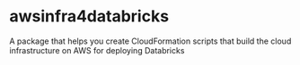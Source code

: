 # awsinfra4databricks
A package that helps you create CloudFormation scripts that build the cloud infrastructure on AWS for deploying Databricks
